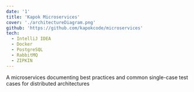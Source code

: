 ```yaml
---
date: '1'
title: 'Kapok Microservices'
cover: './architectureDiagram.png'
github: 'https://github.com/kapokcode/microservices'
tech:
  - IntelliJ IDEA
  - Docker
  - PostgreSQL
  - RabbitMQ
  - ZIPKIN
---
```


A microservices documenting best practices and common single-case test cases for distributed architectures
